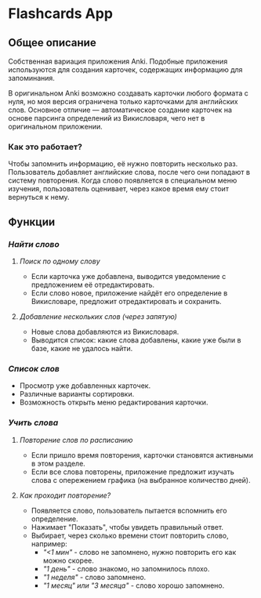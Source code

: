# Flashcards App

##  Общее описание
Собственная вариация приложения Anki. Подобные приложения используются для создания карточек, содержащих информацию для запоминания.  

В оригинальном Anki возможно создавать карточки любого формата с нуля, но моя версия ограничена только карточками для английских слов. Основное отличие — автоматическое создание карточек на основе парсинга определений из Викисловаря, чего нет в оригинальном приложении.  

###  Как это работает?  
Чтобы запомнить информацию, её нужно повторить несколько раз. Пользователь добавляет английские слова, после чего они попадают в систему повторения. Когда слово появляется в специальном меню изучения, пользователь оценивает, через какое время ему стоит вернуться к нему.

##  Функции

###  *Найти слово*
1. *Поиск по одному слову*  
   - Если карточка уже добавлена, выводится уведомление с предложением её отредактировать.  
   - Если слово новое, приложение найдёт его определение в Викисловаре, предложит отредактировать и сохранить.  
   
2. *Добавление нескольких слов (через запятую)*  
   - Новые слова добавляются из Викисловаря.  
   - Выводится список: какие слова добавлены, какие уже были в базе, какие не удалось найти.  

###  *Список слов*
- Просмотр уже добавленных карточек.  
- Различные варианты сортировки.  
- Возможность открыть меню редактирования карточки.  

###  *Учить слова*
1. *Повторение слов по расписанию*  
   - Если пришло время повторения, карточки становятся активными в этом разделе.  
   - Если все слова повторены, приложение предложит изучать слова с опережением графика (на выбранное количество дней).  

2. *Как проходит повторение?*  
   - Появляется слово, пользователь пытается вспомнить его определение.  
   - Нажимает "Показать", чтобы увидеть правильный ответ.  
   - Выбирает, через сколько времени стоит повторить слово, например:  
      - *"<1 мин"* - слово не запомнено, нужно повторить его как можно скорее.
      - *"1 день"* - слово знакомо, но запомнилось плохо.  
      - *"1 неделя"* - слово запомнено.  
      - *"1 месяц" или "3 месяца"* - слово хорошо запомнено.  

